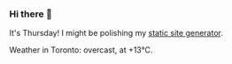 ### Hi there :wave:

It's Thursday! I might be polishing my [static site generator](https://github.com/bewuethr/pandoc-bash-blog).

Weather in Toronto: overcast, at +13°C.
